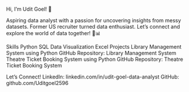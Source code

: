 Hi, I’m Udit Goel! 👋

Aspiring data analyst with a passion for uncovering insights from messy datasets. 
Former US recruiter turned data enthusiast. 
Let’s connect and explore the world of data together! 🚀📊

Skills
  Python
  SQL
  Data Visualization
  Excel
Projects
  Library Management System using Python
    GitHub Repository: Library Management System
  Theatre Ticket Booking System using Python
    GitHub Repository: Theatre Ticket Booking System
    
Let’s Connect!
LinkedIn: linkedin.com/in/udit-goel-data-analyst
GitHub: github.com/Uditgoel2596
